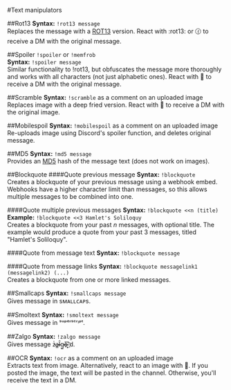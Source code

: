 #Text manipulators

##Rot13
**Syntax:** `!rot13 message`  
Replaces the message with a [ROT13](https://en.wikipedia.org/wiki/ROT13) version. React with :rot13: or 🕜 to receive a DM with the original message.

##Spoiler
`!spoiler` or `!memfrob`  
**Syntax:** `!spoiler message`  
Similar functionality to !rot13, but obfuscates the message more thoroughly and works with all characters (not just alphabetic ones). React with 🙈 to receive a DM with the original message.

##Scramble
**Syntax:** `!scramble` as a comment on an uploaded image  
Replaces image with a deep fried version. React with 🔎 to receive a DM with the original image.

##Mobilespoil
**Syntax:** `!mobilespoil` as a comment on an uploaded image  
Re-uploads image using Discord's spoiler function, and deletes original message.

##MD5
**Syntax:** `!md5 message`  
Provides an [MD5](https://en.wikipedia.org/wiki/MD5) hash of the message text (does not work on images).

##Blockquote 
####Quote previous message
**Syntax:** `!blockquote`  
Creates a blockquote of your previous message using a webhook embed. Webhooks have a higher character limit than messages, so this allows multiple messages to be combined into one.

####Quote multiple previous messages
**Syntax:** `!blockquote <<n (title)`  
**Example:** `!blockquote <<3 Hamlet's Soliloquy`  
Creates a blockquote from your past *n* messages, with optional title. The example would produce a quote from your past 3 messages, titled "Hamlet's Soliloquy".

####Quote from message text
**Syntax:** `!blockquote message`  

####Quote from message links
**Syntax:** `!blockquote messagelink1 (messagelink2) (...)`  
Creates a blockquote from one or more linked messages.

##Smallcaps
**Syntax:** `!smallcaps message`  
Gives message in sᴍᴀʟʟᴄᴀᴘs.

##Smoltext
**Syntax:** `!smoltext message`  
Gives message in ˢᵘᵖᵉʳˢᶜʳᶦᵖᵗ.

##Zalgo
**Syntax:** `!zalgo message`  
Gives message z̴̴ͭa̴̴̳l̴̴̑g̴̴̺o̴̴̅҉̴̴̭'d.

##OCR
**Syntax:** `!ocr` as a comment on an uploaded image  
Extracts text from image. Alternatively, react to an image with 🔏. If you posted the image, the text will be pasted in the channel. Otherwise, you'll receive the text in a DM.
